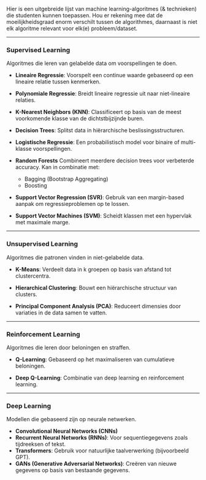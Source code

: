 Hier is een uitgebreide lijst van machine learning-algoritmes (& technieken) die studenten kunnen toepassen. Hou er rekening mee dat de moeilijkheidsgraad enorm verschilt tussen de algorithmes, daarnaast is niet elk algoritme relevant voor elk(e) probleem/dataset.

---

### **Supervised Learning**
Algoritmes die leren van gelabelde data om voorspellingen te doen.

- **Lineaire Regressie**: Voorspelt een continue waarde gebaseerd op een lineaire relatie tussen kenmerken.  

- **Polynomiale Regressie**: Breidt lineaire regressie uit naar niet-lineaire relaties.  

- **K-Nearest Neighbors (KNN)**: Classificeert op basis van de meest voorkomende klasse van de dichtstbijzijnde buren.  

- **Decision Trees**: Splitst data in hiërarchische beslissingsstructuren.  

- **Logistische Regressie**: Een probabilistisch model voor binaire of multi-klasse voorspellingen.  

- **Random Forests**  Combineert meerdere decision trees voor verbeterde accuracy. Kan in combinatie met:
    - Bagging (Bootstrap Aggregating)
    - Boosting

- **Support Vector Regression (SVR)**: Gebruik van een margin-based aanpak om regressieproblemen op te lossen.  

- **Support Vector Machines (SVM)**: Scheidt klassen met een hypervlak met maximale marge.  


--- 

### **Unsupervised Learning**
Algoritmes die patronen vinden in niet-gelabelde data.

- **K-Means**: Verdeelt data in k groepen op basis van afstand tot clustercentra.  

- **Hierarchical Clustering**: Bouwt een hiërarchische structuur van clusters.  

- **Principal Component Analysis (PCA)**: Reduceert dimensies door variaties in de data samen te vatten.  
 
---

### **Reinforcement Learning**
Algoritmes die leren door beloningen en straffen.

- **Q-Learning**: Gebaseerd op het maximaliseren van cumulatieve beloningen.  
  
- **Deep Q-Learning**: Combinatie van deep learning en reinforcement learning.  

---

### **Deep Learning**
Modellen die gebaseerd zijn op neurale netwerken.
- **Convolutional Neural Networks (CNNs)**    
- **Recurrent Neural Networks (RNNs)**: Voor sequentiegegevens zoals tijdreeksen of tekst.  
- **Transformers**: Gebruik voor natuurlijke taalverwerking (bijvoorbeeld GPT).    
- **GANs (Generative Adversarial Networks)**: Creëren van nieuwe gegevens op basis van bestaande gegevens.  
